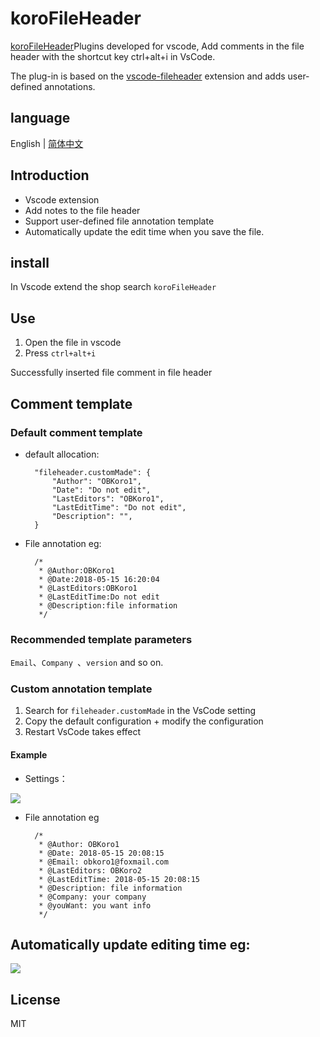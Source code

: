 # koroFileHeader

[koroFileHeader](https://github.com/OBKoro1/koro1FileHeader)Plugins developed for vscode, Add comments in the file header with the shortcut key ctrl+alt+i in VsCode.

The plug-in is based on the [vscode-fileheader](https://github.com/zhaopengme/vscode-fileheader.git) extension and adds user-defined annotations.

## language

English | [简体中文](https://github.com/OBKoro1/koro1FileHeader/blob/master/README_zh-cn.md)



## Introduction

* Vscode extension
* Add notes to the file header
* Support user-defined file annotation template
* Automatically update the edit time when you save the file.

## install

In Vscode extend the shop search `koroFileHeader`

## Use

1. Open the file in vscode 
2. Press `ctrl+alt+i`

Successfully inserted file comment in file header

## Comment template

### Default comment template

* default allocation:

        "fileheader.customMade": {
            "Author": "OBKoro1",
            "Date": "Do not edit",
            "LastEditors": "OBKoro1",
            "LastEditTime": "Do not edit",
            "Description": "",
        }

* File annotation eg:

        /*
         * @Author:OBKoro1
         * @Date:2018-05-15 16:20:04
         * @LastEditors:OBKoro1
         * @LastEditTime:Do not edit
         * @Description:file information
         */

### Recommended template parameters

`Email`、`Company `、`version` and so on.

### Custom annotation template

1. Search for `fileheader.customMade` in the VsCode setting
2. Copy the default configuration + modify the configuration
3. Restart VsCode takes effect

#### Example

* Settings：

![](https://user-gold-cdn.xitu.io/2018/5/15/16363b5fe692715c?w=783&h=369&f=jpeg&s=212840)

* File annotation eg

        /*
         * @Author: OBKoro1
         * @Date: 2018-05-15 20:08:15
         * @Email: obkoro1@foxmail.com
         * @LastEditors: OBKoro2
         * @LastEditTime: 2018-05-15 20:08:15
         * @Description: file information
         * @Company: your company
         * @youWant: you want info
         */

## Automatically update editing time eg:

![](https://ww1.sinaimg.cn/large/005Y4rCogy1fr8oubn0d3j309k09k3yg.jpg)

## License

MIT
